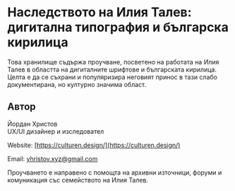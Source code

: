 # Наследството на Илия Талев: дигитална типография и българска кирилица

Това хранилище съдържа проучване, посветено на работата на Илия Талев в областта на дигиталните шрифтове и българската кирилица. Целта е да се съхрани и популяризира неговият принос в тази слабо документирана, но културно значима област.

## Автор
Йордан Христов  
UX/UI дизайнер и изследовател  

Website: [https://culturen.design/](https://culturen.design/)

Email: [yhristov.xyz@gmail.com](mailto:yhristov.xyz@gmail.com)

Проучването е направено с помощта на архивни източници, форуми и комуникация със семейството на Илия Талев.
